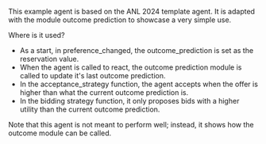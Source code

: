 This example agent is based on the ANL 2024 template agent. It is adapted with the module outcome prediction to showcase a very simple use.

Where is it used?
- As a start, in preference_changed, the outcome_prediction is set as the reservation value.
- When the agent is called to react, the outcome prediction module is called to update it's last outcome prediction. 
- In the acceptance_strategy function, the agent accepts when the offer is higher than what the current outcome prediction is.
- In the bidding strategy function, it only proposes bids with a higher utility than the current outcome prediction.

Note that this agent is not meant to perform well; instead, it shows how the outcome module can be called. 